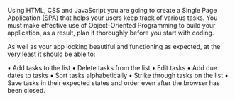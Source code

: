 Using  HTML, CSS and JavaScript you are going to create a Single Page Application (SPA) that helps your users keep track of various tasks. You must make effective use of Object-Oriented Programming to build your application, as a result, plan it thoroughly before you start with coding.

As well as your app looking beautiful and functioning as expected, at the very least it should be able to:

• Add tasks to the list
• Delete tasks from the list
• Edit tasks
• Add due dates to tasks
• Sort tasks alphabetically
• Strike through tasks on the list
• Save tasks in their expected states and order even after the  browser has been closed.